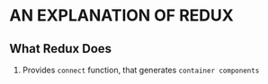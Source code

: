 # AN EXPLANATION OF REDUX

## What Redux Does
1. Provides `connect` function, that generates `container components`